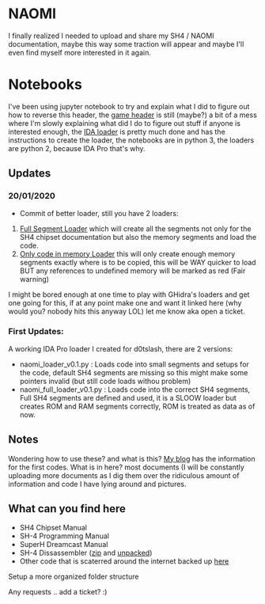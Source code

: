 # NAOMI
I finally realized I needed to upload and share my SH4 / NAOMI documentation, maybe this way some traction will appear and maybe I'll even find myself more interested in it again.

# Notebooks
I've been using jupyter notebook to try and explain what I did to figure out how to reverse this header, the [game header](NAOMI%20Game%20Header.ipynb) is still (maybe?) a bit of a mess where I'm slowly explaining what did I do to figure out stuff if anyone is interested enough, the [IDA loader](jupyter/NAOMI%20IDA%20Pro%20Loaders.ipynb) is pretty much done and has the instructions to create the loader, the notebooks are in python 3, the loaders are python 2, because IDA Pro that's why.


## Updates
### 20/01/2020
- Commit of better loader, still you have 2 loaders:
1. [Full Segment Loader](RicksonTheCat/IDA/naomi_full_loader_v0.1.py) which will create all the segments not only for the SH4 chipset documentation but also the memory segments and load the code.
2. [Only code in memory Loader](RicksonTheCat/IDA/naomi_loader_v0.1.py) this will only create enough memory segments exactly where is to be copied, this will be WAY quicker to load BUT any references to undefined memory will be marked as red (Fair warning)

I might be bored enough at one time to play with GHidra's loaders and get one going for this, if at any point make one and want it linked here (why would you? nobody hits this anyway LOL) let me know aka open a ticket.

### First Updates:
A working IDA Pro loader I created for d0tslash, there are 2 versions:
- naomi_loader_v0.1.py : Loads code into small segments and setups for the code, default SH4 segments are missing so this might make some pointers invalid (but still code loads withou problem)
- naomi_full_loader_v0.1.py : Loads code into the correct SH4 segments, Full SH4 segments are defined and used, it is a SLOOW loader but creates ROM and RAM segments correctly, ROM is treated as data as of now.

## Notes
Wondering how to use these? and what is this? [My blog](https://exploit.ninja/) has the information for the first codes.
What is in here? most documents (I will be constantly uploading more documents as I dig them over the ridiculous amount of information and code I have lying around and pictures.

What can you find here
----------------------

- SH4 Chipset Manual
- SH-4 Programming Manual
- SuperH Dreamcast Manual
- SH-4 Dissassembler ([zip](SH4%20Disassemblers%20and%20bin%20utils.zip) and [unpacked](SH4%20Disassemblers%20and%20bin%20utils))
- Other code that is scaterred around the internet backed up [here](code)

Setup a more organized folder structure

Any requests .. add a ticket? :)
